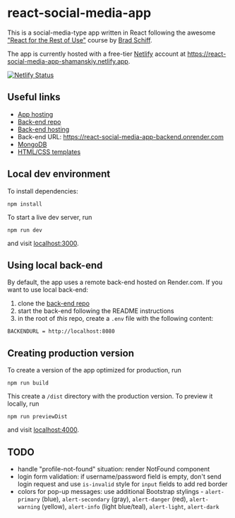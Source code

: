 # react-social-media-app

This is a social-media-type app written in React following the awesome ["React for the Rest of Use"](https://simscale.udemy.com/course/react-for-the-rest-of-us) course by [Brad Schiff](https://simscale.udemy.com/user/bradschiff/).

The app is currently hosted with a free-tier [Netlify](https://netlify.com) account at https://react-social-media-app-shamanskiy.netlify.app.

[![Netlify Status](https://api.netlify.com/api/v1/badges/c1af5f23-dc27-4dd0-8352-6ccad8b1a097/deploy-status)](https://app.netlify.com/sites/react-social-media-app-shamanskiy/deploys)

## Useful links

- [App hosting](https://app.netlify.com/sites/react-social-media-app-shamanskiy/overview)
- [Back-end repo](https://github.com/shamanskiy/react-social-media-app-backend)
- [Back-end hosting](https://dashboard.render.com)
- Back-end URL: https://react-social-media-app-backend.onrender.com
- [MongoDB](https://cloud.mongodb.com)
- [HTML/CSS templates](https://github.com/LearnWebCode/react-course)

## Local dev environment

To install dependencies:

```
npm install
```

To start a live dev server, run

```
npm run dev
```

and visit [localhost:3000](localhost:3000).

## Using local back-end

By default, the app uses a remote back-end hosted on Render.com. If you want to use local back-end:

1. clone the [back-end repo](https://github.com/shamanskiy/react-social-media-app-backend)
2. start the back-end following the README instructions
3. in the root of _this_ repo, create a `.env` file with the following content:

```
BACKENDURL = http://localhost:8080
```

## Creating production version

To create a version of the app optimized for production, run

```
npm run build
```

This create a `/dist` directory with the production version. To preview it locally, run

```
npm run previewDist
```

and visit [localhost:4000](localhost:4000).

## TODO

- handle "profile-not-found" situation: render NotFound component
- login form validation: if username/password field is empty, don't send login request and use `is-invalid` style for `input` fields to add red border
- colors for pop-up messages: use additional Bootstrap stylings - `alert-primary` (blue), `alert-secondary` (gray), `alert-danger` (red), `alert-warning` (yellow), `alert-info` (light blue/teal), `alert-light`, `alert-dark`
